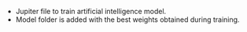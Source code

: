 - Jupiter file to train artificial intelligence model.
- Model folder is added with the best weights obtained during training.
